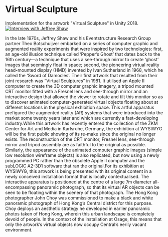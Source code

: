 # Virtual Sculpture
Implementation for the artwork "Virtual Sculpture" in Unity 2018. 
[![Interview with Jeffrey Shaw](https://img.youtube.com/vi/RFNRLIfbSNI/0.jpg)](https://www.youtube.com/watch?v=RFNRLIfbSNI&t=2m54s)

In the late 1970s, Jeffrey Shaw and his Eventstructure Research Group partner Theo Botschuijver embarked on a series of computer graphic and augmented reality experiments that were inspired by two technologies: first, an age-old illusion technique called ‘Pepper’s Ghost’ that dates back to the 16th century—a technique that uses a see-through mirror to create ‘ghost’ images that seemingly float in space; second, the pioneering virtual reality head-mounted display (HMD) invented by Ivan Sutherland in 1968, which he called the ‘Sword of Damocles’. Their first artwork that resulted from their joint research was “Virtual Sculptures” in 1981. It utilised an Apple II computer to create the 3D computer graphic imagery, a tripod mounted CRT monitor fitted with a Fresnel lens and see-through mirror and an interactive design that allowed the viewer to rotate and tilt this monitor so as to discover animated computer-generated virtual objects floating about at different locations in the physical exhibition space. This artful apparatus prefigured the augmented reality (AR) systems that were introduced into the market some twenty years later and which are currently a fast-developing industry.While this artwork has recently entered the collection of the ZKM Center for Art and Media in Karlsruhe, Germany, the exhibition at WYSIWYG will be the first public showing of its re-make since the original no longer exists. The reconstruction of the CRT monitor, Fresnel lens, see-through mirror and tripod assembly are as faithful to the original as possible. Similarly, the appearance of the animated computer graphic images (simple low resolution wireframe objects) is also replicated, but now using a newly programmed PC rather than the obsolete Apple II computer and the subLOGIC A2-3D1 software that ran the original.For its exhibition at WYSIWYG, this artwork is being presented with its original content in a newly conceived installation format that is locally contextualised. The interactive apparatus is positioned at the centre of a large 7m diameter all-encompassing panoramic photograph, so that its virtual AR objects can be seen to be floating within the scenery of that photograph. The Hong Kong photographer John Choy was commissioned to make a black and white panoramic photograph of Hong Kong’s Central district for this purpose. Choy deploys an aesthetic strategy he developed in earlier panoramic photos taken of Hong Kong, wherein this urban landscape is completely devoid of people. In the context of the installation at Osage, this means that only the artwork’s virtual objects now occupy Central’s eerily vacant environment.
